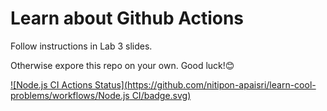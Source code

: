 # Learn about Github Actions
Follow instructions in Lab 3 slides.

Otherwise expore this repo on your own. Good luck!😊

[![Node.js CI Actions Status](https://github.com/nitipon-apaisri/learn-cool-problems/workflows/Node.js CI/badge.svg)](https://github.com/nitipon-apaisri/learn-cool-problems/actions)
